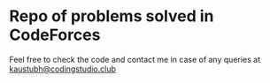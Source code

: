 # Repo of problems solved in CodeForces

Feel free to check the code and contact me in case of any queries at 
kaustubh@codingstudio.club
